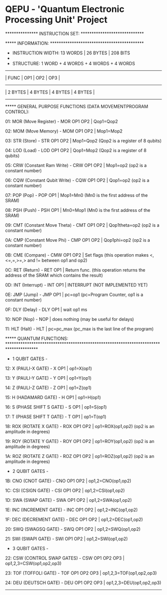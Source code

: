 QEPU - 'Quantum Electronic Processing Unit' Project
====
*************** INSTRUCTION SET: *****************************

***** INFORMATION: *******************************************
- INSTRUCTION WIDTH: 13 WORDS | 26 BYTES | 208 BITS
- 
- STRUCTURE: 1 WORD + 4 WORDS + 4 WORDS + 4 WORDS

_________________________________________

|   FUNC  |   OP1   |   OP2   |    OP3  |

-----------------------------------------

| 2 BYTES | 4 BYTES | 4 BYTES | 4 BYTES |

-----------------------------------------


***** GENERAL PURPOSE FUNCTIONS (DATA MOVEMENTPROGRAM CONTROL):

01: MOR (Move Register) 		 -	MOR OP1 OP2 | Qop1=Qop2

02: MOM (Move Memory)   		 -	MOM OP1 OP2 | Mop1=Mop2

03: STR (Store)		  		 -	STR OP1 OP2 | Mop1=Qop2 	(Qop2 is a register of 8 qubits)

04: LOD (Load)		  		 -  LOD OP1 OP2	| Qop1=Mop2 	(Qop2 is a register of 8 qubits)

05: CRW (Constant Ram Write)   -  CRW OP1 OP2 | Mop1=op2  	(op2 is a constant number)

06: CQW (Constant Qubit Write) -  CQW OP1 OP2 | Qop1=op2  	(op2 is a constant number)

07: POP (Pop)					 -  POP OP1 	| Mop1=Mn0  	(Mn0 is the first address of the SRAM) 

08: PSH (Push)				 -	PSH OP1		| Mn0=Mop1  	(Mn0 is the first address of the SRAM)

09: CMT (Constant Move Theta)	 -	CMT OP1 OP2 | Qop1theta=op2 (op2 is a constant number)

0A: CMP (Constant Move Phi)	 -  CMP OP1 OP2 | Qop1phi=op2   (op2 is a constant number)

0B: CME (Compare)				 -  CMW OP1 OP2 | Set flags     (this operation makes <,<=,=,>=,> and != between op1 and op2)

0C: RET (Return)				 -	RET OP1 	| Return func.  (this operation returns the address of the SRAM which contains the result)

0D: INT (Interrupt)			 -  INT OP1 	| INTERRUPT     (NOT IMPLEMENTED YET)

0E: JMP (Jump) 				 -  JMP OP1     | pc=op1        (pc=Program Counter, op1 is a constant number)

0F: DLY (Delay)				 - 	DLY OP1     | wait op1 ms   

10: NOP (Nop) 				 -	NOP         | does nothing  (may be useful for delays)

11: HLT (Halt) 				 -  HLT         | pc=pc_max     (pc_max is the last line of the program)


***** QUANTUM FUNCTIONS: **************************************************************************************

* 1 QUBIT GATES -

12:  X (PAULI-X GATE)			 - X OP1 		| op1=X(op1)

13:  Y (PAULI-Y GATE)			 - Y OP1 		| op1=Y(op1)

14:  Z (PAULI-Z GATE)			 - Z OP1 		| op1=Z(op1)

15:  H (HADAMARD GATE)		 - H OP1 		| op1=H(op1)

16:  S (PHASE SHIFT S GATE)	 - S OP1 		| op1=S(op1)

17:  T (PHASE SHIFT T GATE)	 - T OP1 		| op1=T(op1)

18:  ROX (ROTATE X GATE)		 - ROX OP1 OP2 	| op1=ROX(op1,op2) (op2 is an amplitude in degrees)

19:  ROY (ROTATE Y GATE)		 - ROY OP1 OP2  | op1=ROY(op1,op2) (op2 is an amplitude in degrees)

1A:  ROZ (ROTATE Z GATE) 		 - ROZ OP1 OP2  | op1=ROZ(op1,op2) (op2 is an amplitude in degrees)


* 2 QUBIT GATES -

1B:  CNO (CNOT GATE) 			 - CNO OP1 OP2 	| op1,2=CNO(op1,op2)

1C:  CSI (CSIGN GATE)		     - CSI OP1 OP2  | op1,2=CSI(op1,op2)

1D:  SWA (SWAP GATE)			 - SWA OP1 OP2  | op1,2=SWA(op1,op2)

1E:  INC (INCREMENT GATE)		 - INC OP1 OP2 	| op1,2=INC(op1,op2)

1F:  DEC (DECREMENT GATE)		 - DEC OP1 OP2 	| op1,2=DEC(op1,op2)

20:  SWQ (SWAGSQ GATE)		 - SWQ OP1 OP2 	| op1,2=SWQ(op1,op2)

21:  SWI (SWAPI GATE)			 - SWI OP1 OP2 	| op1,2=SWI(op1,op2)


* 3 QUBIT GATES -

22:  CSW (CONTROL SWAP GATES)	 - CSW OP1 OP2 OP3	| op1,2,3=CSW(op1,op2,op3)

23:  TOF (TOFFOLI GATE)		 - TOF OP1 OP2 OP3 	| op1,2,3=TOF(op1,op2,op3)

24:  DEU (DEUTSCH GATE)		 - DEU OP1 OP2 OP3 	| op1,2,3=DEU(op1,op2,op3)

****************************************************************************************************************

